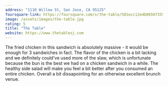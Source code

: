 ```yaml
---
address: "1110 Willow St, San Jose, CA 95125"
foursquare-link: https://foursquare.com/v/the-table/501ecc12e4b06507355c5844
image: /assets/images/the-table.jpg
rating: 5
title: "The Table"
website: https://www.thetablesj.com
---
```


The fried chicken in this sandwich is absolutely massive - it would be enough
for 3 sandwiches in fact. The flavor of the chicken is a bit lacking and we
definitely could've used more of the slaw, which is unfortunate because the bun
is the best we had on a chicken sandwich in a while. The healthy side salad will
make you feel a bit better after you consumed an entire chicken. Overall a bit
dissapointing for an otherwise excellent brunch venue.
